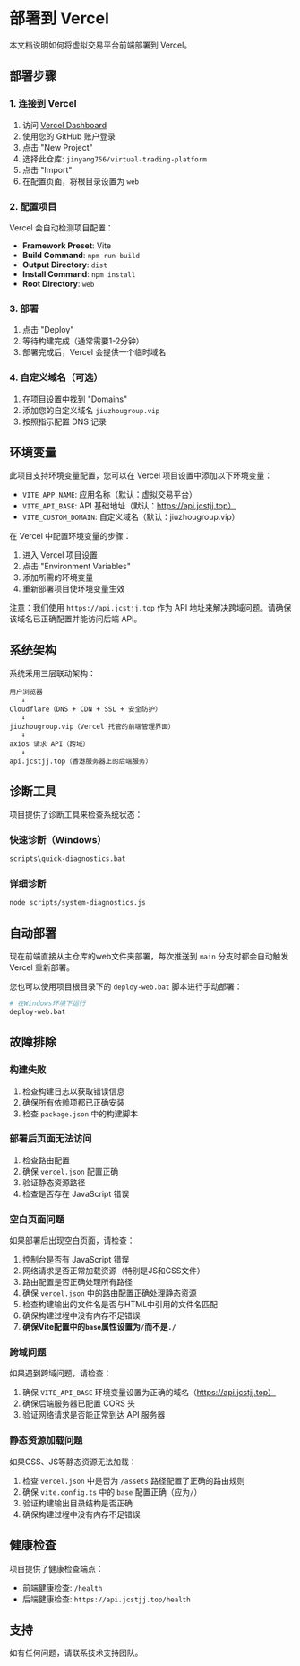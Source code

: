 # 部署到 Vercel

本文档说明如何将虚拟交易平台前端部署到 Vercel。

## 部署步骤

### 1. 连接到 Vercel

1. 访问 [Vercel Dashboard](https://vercel.com/dashboard)
2. 使用您的 GitHub 账户登录
3. 点击 "New Project"
4. 选择此仓库: `jinyang756/virtual-trading-platform`
5. 点击 "Import"
6. 在配置页面，将根目录设置为 `web`

### 2. 配置项目

Vercel 会自动检测项目配置：

- **Framework Preset**: Vite
- **Build Command**: `npm run build`
- **Output Directory**: `dist`
- **Install Command**: `npm install`
- **Root Directory**: `web`

### 3. 部署

1. 点击 "Deploy"
2. 等待构建完成（通常需要1-2分钟）
3. 部署完成后，Vercel 会提供一个临时域名

### 4. 自定义域名（可选）

1. 在项目设置中找到 "Domains"
2. 添加您的自定义域名 `jiuzhougroup.vip`
3. 按照指示配置 DNS 记录

## 环境变量

此项目支持环境变量配置，您可以在 Vercel 项目设置中添加以下环境变量：

- `VITE_APP_NAME`: 应用名称（默认：虚拟交易平台）
- `VITE_API_BASE`: API 基础地址（默认：https://api.jcstjj.top）
- `VITE_CUSTOM_DOMAIN`: 自定义域名（默认：jiuzhougroup.vip）

在 Vercel 中配置环境变量的步骤：
1. 进入 Vercel 项目设置
2. 点击 "Environment Variables"
3. 添加所需的环境变量
4. 重新部署项目使环境变量生效

注意：我们使用 `https://api.jcstjj.top` 作为 API 地址来解决跨域问题。请确保该域名已正确配置并能访问后端 API。

## 系统架构

系统采用三层联动架构：

```
用户浏览器
   ↓
Cloudflare（DNS + CDN + SSL + 安全防护）
   ↓
jiuzhougroup.vip（Vercel 托管的前端管理界面）
   ↓
axios 请求 API（跨域）
   ↓
api.jcstjj.top（香港服务器上的后端服务）
```

## 诊断工具

项目提供了诊断工具来检查系统状态：

### 快速诊断（Windows）
```bash
scripts\quick-diagnostics.bat
```

### 详细诊断
```bash
node scripts/system-diagnostics.js
```

## 自动部署

现在前端直接从主仓库的web文件夹部署，每次推送到 `main` 分支时都会自动触发 Vercel 重新部署。

您也可以使用项目根目录下的 `deploy-web.bat` 脚本进行手动部署：

```bash
# 在Windows环境下运行
deploy-web.bat
```

## 故障排除

### 构建失败

1. 检查构建日志以获取错误信息
2. 确保所有依赖项都已正确安装
3. 检查 `package.json` 中的构建脚本

### 部署后页面无法访问

1. 检查路由配置
2. 确保 `vercel.json` 配置正确
3. 验证静态资源路径
4. 检查是否存在 JavaScript 错误

### 空白页面问题

如果部署后出现空白页面，请检查：

1. 控制台是否有 JavaScript 错误
2. 网络请求是否正常加载资源（特别是JS和CSS文件）
3. 路由配置是否正确处理所有路径
4. 确保 `vercel.json` 中的路由配置正确处理静态资源
5. 检查构建输出的文件名是否与HTML中引用的文件名匹配
6. 确保构建过程中没有内存不足错误
7. **确保Vite配置中的`base`属性设置为`/`而不是`./`**

### 跨域问题

如果遇到跨域问题，请检查：

1. 确保 `VITE_API_BASE` 环境变量设置为正确的域名（https://api.jcstjj.top）
2. 确保后端服务器已配置 CORS 头
3. 验证网络请求是否能正常到达 API 服务器

### 静态资源加载问题

如果CSS、JS等静态资源无法加载：

1. 检查 `vercel.json` 中是否为 `/assets` 路径配置了正确的路由规则
2. 确保 `vite.config.ts` 中的 `base` 配置正确（应为`/`）
3. 验证构建输出目录结构是否正确
4. 确保构建过程中没有内存不足错误

## 健康检查

项目提供了健康检查端点：

- 前端健康检查: `/health`
- 后端健康检查: `https://api.jcstjj.top/health`

## 支持

如有任何问题，请联系技术支持团队。